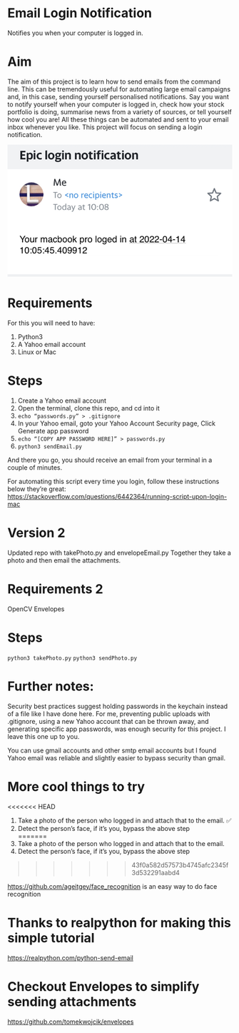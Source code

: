 # Email Login Notification
Notifies you when your computer is logged in.

# Aim 

The aim of this project is to learn how to send emails from the command line. This can be tremendously useful for automating large email campaigns and, in this case, sending yourself personalised notifications. Say you want to notify yourself when your computer is logged in, check how your stock portfolio is doing, summarise news from a variety of sources, or tell yourself how cool you are! All these things can be automated and sent to your email inbox whenever you like. This project will focus on sending a login notification.

![image of email notification](./img/emailNotification.jpg)

# Requirements

For this you will need to have:

1. Python3
2. A Yahoo email account
3. Linux or Mac

# Steps

1. Create a Yahoo email account
2. Open the terminal, clone this repo, and cd into it
3. `echo “passwords.py” > .gitignore`
4. In your Yahoo email, goto your Yahoo Account Security page, Click Generate app password
5. `echo “[COPY APP PASSWORD HERE]” > passwords.py`
6. `python3 sendEmail.py`

And there you go, you should receive an email from your terminal in a couple of minutes.

For automating this script every time you login, follow these instructions below they’re great:
https://stackoverflow.com/questions/6442364/running-script-upon-login-mac

# Version 2

Updated repo with takePhoto.py and envelopeEmail.py
Together they take a photo and then email the attachments.

# Requirements 2

OpenCV
Envelopes

# Steps

`python3 takePhoto.py`
`python3 sendPhoto.py`


# Further notes:

Security best practices suggest holding passwords in the keychain instead of a file like I have done here. For me, preventing public uploads with .gitignore, using a new Yahoo account that can be thrown away, and generating specific app passwords, was enough security for this project. I leave this one up to you. 

You can use gmail accounts and other smtp email accounts but I found Yahoo email was reliable and slightly easier to bypass security than gmail.

# More cool things to try

<<<<<<< HEAD
1. Take a photo of the person who logged in and attach that to the email. ✅
2. Detect the person’s face, if it’s you, bypass the above step\
=======
1. Take a photo of the person who logged in and attach that to the email.
2. Detect the person’s face, if it’s you, bypass the above step
>>>>>>> 43f0a582d57573b4745afc2345f3d532291aabd4

https://github.com/ageitgey/face_recognition is an easy way to do face recognition

# Thanks to realpython for making this simple tutorial
https://realpython.com/python-send-email

# Checkout Envelopes to simplify sending attachments
https://github.com/tomekwojcik/envelopes



